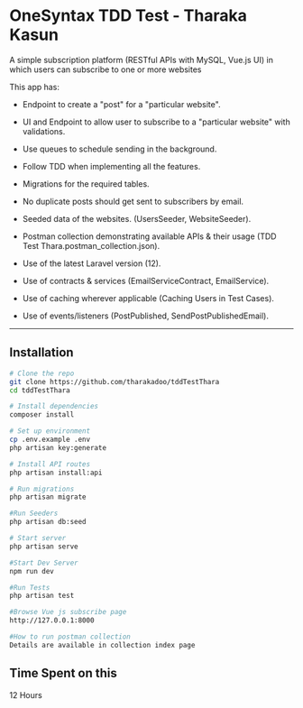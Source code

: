 # OneSyntax TDD Test - Tharaka Kasun

A simple subscription platform (RESTful APIs with MySQL, Vue.js UI) in which users can subscribe to
one or more websites

This app has:

- Endpoint to create a "post" for a "particular website".
- UI and Endpoint to allow user to subscribe to a "particular website" with validations.
- Use queues to schedule sending in the background.
- Follow TDD when implementing all the features.
- Migrations for the required tables.
- No duplicate posts should get sent to subscribers by email.

- Seeded data of the websites. (UsersSeeder, WebsiteSeeder).
- Postman collection demonstrating available APIs & their usage (TDD Test Thara.postman_collection.json).
- Use of the latest Laravel version (12).
- Use of contracts & services (EmailServiceContract, EmailService).
- Use of caching wherever applicable (Caching Users in Test Cases).
- Use of events/listeners (PostPublished, SendPostPublishedEmail).


---

## Installation

```bash
# Clone the repo
git clone https://github.com/tharakadoo/tddTestThara
cd tddTestThara

# Install dependencies
composer install

# Set up environment
cp .env.example .env
php artisan key:generate

# Install API routes
php artisan install:api

# Run migrations
php artisan migrate

#Run Seeders
php artisan db:seed

# Start server
php artisan serve

#Start Dev Server
npm run dev

#Run Tests
php artisan test

#Browse Vue js subscribe page
http://127.0.0.1:8000

#How to run postman collection
Details are available in collection index page

```

## Time Spent on this
12 Hours
